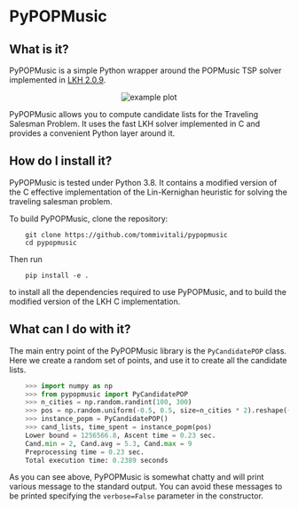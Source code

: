 PyPOPMusic
==========
What is it?
-----
PyPOPMusic is a simple Python wrapper around the POPMusic TSP solver implemented in [LKH 2.0.9](http://webhotel4.ruc.dk/~keld/research/LKH/).

<p align="center">
	<img src="tsp272.png" alt="example plot"/>
</p>

PyPOPMusic allows you to compute candidate lists for the Traveling Salesman Problem. It uses the fast LKH solver implemented in C and provides a convenient Python layer around it.

How do I install it?
------
PyPOPMusic is tested under Python 3.8. It contains a modified version of the C effective implementation of the Lin-Kernighan heuristic for solving the traveling salesman problem. 

To build PyPOPMusic, clone the repository:
```shell
    git clone https://github.com/tommivitali/pypopmusic
    cd pypopmusic
```
Then run
```shell
    pip install -e .
```
to install all the dependencies required to use PyPOPMusic, and to build the modified version of the LKH C implementation.

What can I do with it?
-------
The main entry point of the PyPOPMusic library is the `PyCandidatePOP` class. Here we create a random set of points, and use it to create all the candidate lists.
```python
    >>> import numpy as np
    >>> from pypopmusic import PyCandidatePOP
    >>> n_cities = np.random.randint(100, 300)
    >>> pos = np.random.uniform(-0.5, 0.5, size=n_cities * 2).reshape((n_cities, 2))
    >>> instance_popm = PyCandidatePOP()
    >>> cand_lists, time_spent = instance_popm(pos)
    Lower bound = 1256566.8, Ascent time = 0.23 sec.
    Cand.min = 2, Cand.avg = 5.3, Cand.max = 9
    Preprocessing time = 0.23 sec.
    Total execution time: 0.2389 seconds
```
As you can see above, PyPOPMusic is somewhat chatty and will print various message to the standard output. You can avoid these messages to be printed specifying the `verbose=False` parameter in the constructor.